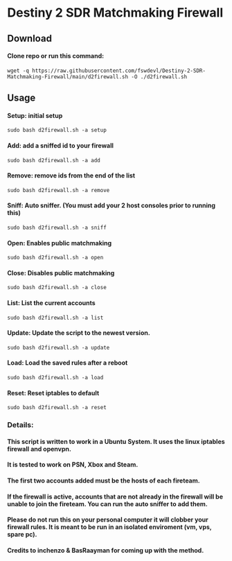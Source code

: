 # Destiny 2 SDR Matchmaking Firewall

## Download
#### Clone repo or run this command: 
```wget -q https://raw.githubusercontent.com/fswdevl/Destiny-2-SDR-Matchmaking-Firewall/main/d2firewall.sh -O ./d2firewall.sh```
## Usage
#### Setup: initial setup
``` sudo bash d2firewall.sh -a setup ```
#### Add: add a sniffed id to your firewall
``` sudo bash d2firewall.sh -a add ```
#### Remove: remove ids from the end of the list
``` sudo bash d2firewall.sh -a remove ```
#### Sniff: Auto sniffer. (You must add your 2 host consoles prior to running this)
``` sudo bash d2firewall.sh -a sniff ```
#### Open: Enables public matchmaking 
``` sudo bash d2firewall.sh -a open ```
#### Close: Disables public matchmaking
``` sudo bash d2firewall.sh -a close ```
#### List: List the current accounts
``` sudo bash d2firewall.sh -a list ```
#### Update: Update the script to the newest version.
``` sudo bash d2firewall.sh -a update ```
#### Load: Load the saved rules after a reboot
``` sudo bash d2firewall.sh -a load ```
#### Reset: Reset iptables to default
``` sudo bash d2firewall.sh -a reset ```

### Details:
#### This script is written to work in a Ubuntu System. It uses the linux iptables firewall and openvpn.
#### It is tested to work on PSN, Xbox and Steam.
#### The first two accounts added must be the hosts of each fireteam.
#### If the firewall is active, accounts that are not already in the firewall will be unable to join the fireteam. You can run the auto sniffer to add them.
#### Please do not run this on your personal computer it will clobber your firewall rules. It is meant to be run in an isolated enviroment (vm, vps, spare pc).
#### Credits to inchenzo & BasRaayman for coming up with the method.
